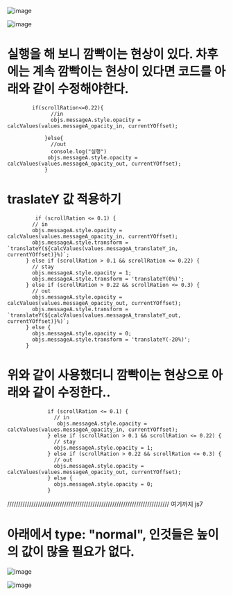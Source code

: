 
![image](https://github.com/understanding963852/app-clone1/assets/60366769/a1fe1cf8-0e12-451d-84a1-df4af5b232c5)


![image](https://github.com/understanding963852/app-clone1/assets/60366769/20a3c607-85bb-4d9d-a9a5-b2f931bf4c92)


# 실행을 해 보니 깜빡이는 현상이 있다. 차후에는 계속 깜빡이는 현상이 있다면 코드를 아래와 같이 수정해야한다.

            if(scrollRation<=0.22){
                  //in
                  objs.messageA.style.opacity = calcValues(values.messageA_opacity_in, currentYOffset);

                }else{
                  //out
                  console.log("실행")
                 objs.messageA.style.opacity = calcValues(values.messageA_opacity_out, currentYOffset);
                }


# traslateY 값 적용하기 



             if (scrollRation <= 0.1) {
            // in
            objs.messageA.style.opacity = calcValues(values.messageA_opacity_in, currentYOffset);
            objs.messageA.style.transform = `translateY(${calcValues(values.messageA_translateY_in, currentYOffset)}%)`;
          } else if (scrollRation > 0.1 && scrollRation <= 0.22) {
            // stay
            objs.messageA.style.opacity = 1;
            objs.messageA.style.transform = 'translateY(0%)';
          } else if (scrollRation > 0.22 && scrollRation <= 0.3) {
            // out
            objs.messageA.style.opacity = calcValues(values.messageA_opacity_out, currentYOffset);
            objs.messageA.style.transform = `translateY(${calcValues(values.messageA_translateY_out, currentYOffset)}%)`;
          } else {
            objs.messageA.style.opacity = 0;
            objs.messageA.style.transform = 'translateY(-20%)';
          }

# 위와 같이 사용했더니 깜빡이는 현상으로 아래와 같이 수정한다..

                 if (scrollRation <= 0.1) {
                   // in
                    objs.messageA.style.opacity = calcValues(values.messageA_opacity_in, currentYOffset);
                 } else if (scrollRation > 0.1 && scrollRation <= 0.22) {
                   // stay
                   objs.messageA.style.opacity = 1;
                 } else if (scrollRation > 0.22 && scrollRation <= 0.3) {
                   // out
                   objs.messageA.style.opacity = calcValues(values.messageA_opacity_out, currentYOffset);
                 } else {
                   objs.messageA.style.opacity = 0;
                 }

 ////////////////////////////////////////////////////////////////////////// 여기까지 js7
 # 아래에서 type: "normal", 인것들은 높이의 값이 많을 필요가 없다.   
![image](https://github.com/understanding963852/app-clone1/assets/60366769/9af49924-5d50-4bd6-83c0-531f481d6bdd)

![image](https://github.com/understanding963852/app-clone1/assets/60366769/791d30c3-e001-467f-9fbb-5d5f6d127a14)

